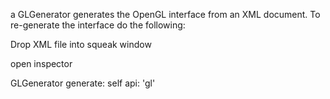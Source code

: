 a GLGenerator generates the OpenGL interface from an XML document.
To re-generate the interface do the following:

Drop XML file into squeak window

open inspector 

GLGenerator generate: self api: 'gl'